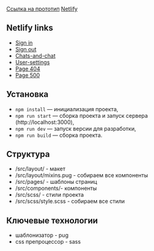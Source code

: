 [Ссылка на прототип](https://www.figma.com/file/zoLY1xVwlhbMUxpHslGQDp/middle.messenger.praktikum.yandex?type=design&t=ruOBLon7eRgVs26J-6)
[Netlify](https://deploy--jocular-rugelach-1c03ff.netlify.app/)

## Netlify links

- [Sign in](https://deploy--jocular-rugelach-1c03ff.netlify.app/)
- [Sign out](https://deploy--jocular-rugelach-1c03ff.netlify.app/registration)
- [Chats-and-chat](https://deploy--jocular-rugelach-1c03ff.netlify.app/chats-and-chat)
- [User-settings](https://deploy--jocular-rugelach-1c03ff.netlify.app/user-settings)
- [Page 404](https://deploy--jocular-rugelach-1c03ff.netlify.app/404)
- [Page 500](https://deploy--jocular-rugelach-1c03ff.netlify.app/500)

## Установка

- `npm install` — инициализация проекта,
- `npm run start` — сборка проекта и запуск сервера (http://localhost:3000),
- `npm run dev` — запуск версии для разработки,
- `npm run build` — сборка проекта.

## Структура

- /src/layout/ - макет
- /src/layout/mixins.pug - собираем все компоненты
- /src/pages/ - шаблоны страниц
- /src/components/- компоненты
- /src/scss/ - стили проекта
- /src/scss/style.scss - собираем все стили

## Ключевые технологии

- шаблонизатор - pug
- css препроцессор - sass